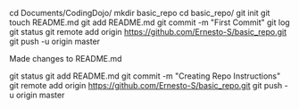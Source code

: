 cd Documents/CodingDojo/
mkdir basic_repo
cd basic_repo/
git init
git touch README.md
git add README.md
git commit -m "First Commit"
git log
git status
git remote add origin https://github.com/Ernesto-S/basic_repo.git
git push -u origin master

Made changes to README.md

git status
git add README.md
git commit -m "Creating Repo Instructions"
git remote add origin https://github.com/Ernesto-S/basic_repo.git
git push -u origin master